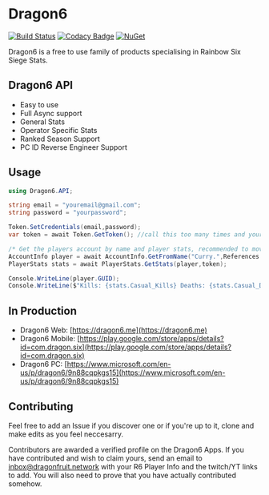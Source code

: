 # Dragon6

[![Build Status](https://travis-ci.org/dragonfruitnetwork/Dragon6-API.svg?branch=master)](https://travis-ci.org/dragonfruitnetwork/Dragon6-API) [![Codacy Badge](https://api.codacy.com/project/badge/Grade/44fea8a2da8a400aa25156b9c28423b4)](https://www.codacy.com/app/aspriddell/Dragon6-API?utm_source=github.com&amp;utm_medium=referral&amp;utm_content=dragonfruitnetwork/Dragon6-API&amp;utm_campaign=Badge_Grade) [![NuGet](https://img.shields.io/nuget/v/Dragon6.API.svg?style=popout)](https://www.nuget.org/packages/Dragon6.API/)

Dragon6 is a free to use family of products specialising in Rainbow Six Siege Stats.

## Dragon6 API

  - Easy to use
  - Full Async support
  - General Stats
  - Operator Specific Stats
  - Ranked Season Support
  - PC ID Reverse Engineer Support
 
## Usage

```C#
using Dragon6.API;

string email = "youremail@gmail.com";
string password = "yourpassword";

Token.SetCredentials(email,password);
var token = await Token.GetToken(); //call this too many times and your account will be locked for 2 hours. Make sure you store this and set an expiry for one hour

/* Get the players account by name and player stats, recommended to move into a try statement */
AccountInfo player = await AccountInfo.GetFromName("Curry.",References.Platform.PC,token);
PlayerStats stats = await PlayerStats.GetStats(player,token);

Console.WriteLine(player.GUID);
Console.WriteLine($"Kills: {stats.Casual_Kills} Deaths: {stats.Casual_Deaths}");
```

## In Production


- Dragon6 Web: [https://dragon6.me](https://dragon6.me)
- Dragon6 Mobile: [https://play.google.com/store/apps/details?id=com.dragon.six](https://play.google.com/store/apps/details?id=com.dragon.six)
- Dragon6 PC: [https://www.microsoft.com/en-us/p/dragon6/9n88cqpkgs15](https://www.microsoft.com/en-us/p/dragon6/9n88cqpkgs15)

## Contributing


Feel free to add an Issue if you discover one or if you're up to it, clone and make edits as you feel neccesarry. 

Contributors are awarded a verified profile on the Dragon6 Apps. If you have contributed and wish to claim yours, send an email to inbox@dragonfruit.network with your R6 Player Info and the twitch/YT links to add. You will also need to prove that you have actually contributed somehow.
